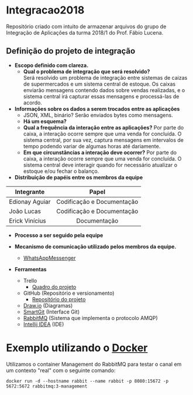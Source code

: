 # Integracao2018
Repositório criado com intuito de armazenar arquivos do grupo de Integração de Aplicações da turma 2018/1 do Prof. Fábio Lucena.

## **Definição do projeto de integração**
- **Escopo definido com clareza.**
  - **Qual o problema de integração que será resolvido?**  
  Será resolvido um problema de integração entre sistemas de caizas de supermercados e um sistema central de estoque. Os caixas enviarão mensagens contendo dados sobre vendas realizadas, e o sistema central irá capturar essas mensagens e processá-las de acordo.
- **Informações sobre os dados a serem trocados entre as aplicações**  
  - JSON, XML, binário?
  Serão enviados bytes como mensagens.
  - **Há um esquema?**
  - **Qual a frequência da interação entre as aplicações?**
  Por parte do caixa, a interação ocorre sempre que uma venda for concluída. O sistema central, por sua vez, captura mensagens em intervalos de tempo podendo variar de algumas horas até dariamente.
  - **Em que circunstâncias a interação deve ocorrer?**
  Por parte do caixa, a interação ocorre sempre que uma venda for concluída. O sistema central deve interagir quando for necessário atualizar o estoque e/ou fechar o balanço.
- **Distribuição de papéis entre os membros da equipe**  

| Integrante     | Papel                      |
| -------------  |:--------------------------:|
| Edionay Aguiar | Codificação e Documentação |
| João Lucas     | Codificação e Documentação |
| Erick Vinícius | Documentação               |

- **Processo a ser seguido pela equipe**
- **Mecanismo de comunicação utilizado pelos membros da equipe.**  
  - [WhatsAppMessenger](https://www.whatsapp.com/)

- **Ferramentas**
  - Trello
    - [Quadro do projeto](https://trello.com/b/9B14JR7A)
  - GitHub (Repositório e versionamento)
    - [Repositório do projeto](https://github.com/Edionay/integracao2018/)
  - [Draw.io](https://www.draw.io/) (Diagramas)
  - [SmartGit](https://www.syntevo.com/smartgit/) (Interface Git)
  - [RabbitMQ](https://www.rabbitmq.com/) (Sistema que implementa o protocolo AMQP)
  - [Intellij IDEA](https://www.jetbrains.com/idea/) (IDE)

# Exemplo utilizando o [Docker](https://www.docker.com/)

Utilizamos o container Management do RabbitMQ para testar o canal em um contexto "real" com o seguinte comando:

`docker run -d --hostname rabbit --name rabbit -p 8080:15672 -p 5672:5672 rabbitmq:3-management`
